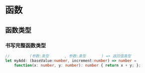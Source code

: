 # 函数


## 函数类型

### 书写完整函数类型

```ts
//         (参数:类型       , 参数:类型       ) => 返回值类型
let myAdd: (baseValue:number, increment:number) => number =
    function(x: number, y: number): number { return x + y; };
```



